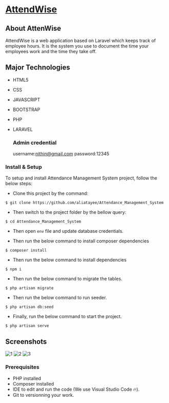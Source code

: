 <p align="center"><a href="https://ams.aliatayee.com" target="_blank"><h1>AttendWise</h1></a></p>

## About AttenWise

AttendWise is a web application based on Laravel which keeps track of employee hours. It is the system you use to document the time your employees work and the time they take off.

## Major Technologies
- HTML5
- CSS
- JAVASCRIPT
- BOOTSTRAP
- PHP
- LARAVEL


  ### Admin credential
    username:nithin@gmail.com
    password:12345


### Install & Setup

To setup and install Attendance Management System project, follow the below steps:
- Clone this project by the command: 

```
$ git clone https://github.com/aliatayee/Attendance_Management_System
```

- Then switch to the project folder by the bellow query:

```
$ cd Attendance_Management_System
```

- Then open ```env``` file and update database credentials.

- Then run the below command to install composer dependencies

```
$ composer install
```

- Then run the below command to install dependencies

```
$ npm i
```
- Then run the below command to migrate the tables.

```
$ php artisan migrate 
```
- Then run the below command to run seeder.

```
$ php artisan db:seed 
```

- Finally, run the below command to start the project.

```
$ php artisan serve
```

## Screenshots
![1](https://drive.google.com/file/d/1HBKb59S2krAmymD1VxuKu0YzyRtuXmC_/view?usp=sharing)
![2](https://drive.google.com/file/d/1DNoPU0NnSELklzwQFg4OwQo8KsDkDRBa/view?usp=sharing)
![3](https://drive.google.com/file/d/1Vqrs0A60F-31Ld8sNxl9lfWzJIpzI8bN/view?usp=sharing)


### Prerequisites
- PHP installed
- Composer installed
- IDE to edit and run the code (We use Visual Studio Code 🔥).
- Git to versionning your work.



